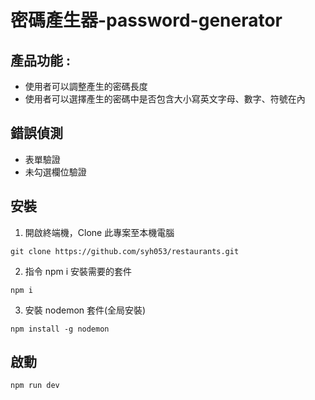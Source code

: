 # 密碼產生器-password-generator 

## 產品功能 :
+ 使用者可以調整產生的密碼長度
+ 使用者可以選擇產生的密碼中是否包含大小寫英文字母、數字、符號在內

## 錯誤偵測
+ 表單驗證
+ 未勾選欄位驗證

## 安裝
1. 開啟終端機，Clone 此專案至本機電腦
```
git clone https://github.com/syh053/restaurants.git
```

2. 指令 npm i 安裝需要的套件
```
npm i
```

3. 安裝 nodemon 套件(全局安裝)
```
npm install -g nodemon
```

## 啟動 
 ```
npm run dev
```
